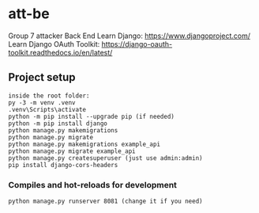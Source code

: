 # att-be

Group 7 attacker Back End
Learn Django: https://www.djangoproject.com/
Learn Django OAuth Toolkit: https://django-oauth-toolkit.readthedocs.io/en/latest/

## Project setup
```
inside the root folder:
py -3 -m venv .venv
.venv\Scripts\activate
python -m pip install --upgrade pip (if needed)
python -m pip install django
python manage.py makemigrations
python manage.py migrate
python manage.py makemigrations example_api
python manage.py migrate example_api
python manage.py createsuperuser (just use admin:admin)
pip install django-cors-headers
```

### Compiles and hot-reloads for development
```
python manage.py runserver 8081 (change it if you need)
```

